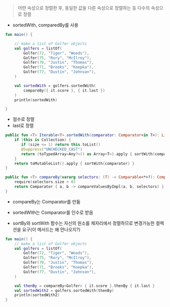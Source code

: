 > 어떤 속성으로 정렬한 후, 동일한 값을 다른 속성으로 정렬하는 등 다수의 속성으로 정렬
>
- sortedWith, comparedBy를 사용

```kotlin
fun main() {

    // make a list of Golfer objects
    val golfers = listOf(
        Golfer(72, "Tiger", "Woods"),
        Golfer(75, "Rory", "McIlroy"),
        Golfer(70, "Justin", "Thomas"),
        Golfer(71, "Brooks", "Koepka"),
        Golfer(77, "Dustin", "Johnson"),
    )

    val sortedWith = golfers.sortedWith(
        compareBy({ it.score }, { it.last })
    )
    println(sortedWith)

}
```

- 점수로 정렬
- last로 정렬

```kotlin
public fun <T> Iterable<T>.sortedWith(comparator: Comparator<in T>): List<T> {
    if (this is Collection) {
       if (size <= 1) return this.toList()
       @Suppress("UNCHECKED_CAST")
       return (toTypedArray<Any?>() as Array<T>).apply { sortWith(comparator) }.asList()
    }
    return toMutableList().apply { sortWith(comparator) }
}
```

```kotlin
public fun <T> compareBy(vararg selectors: (T) -> Comparable<*>?): Comparator<T> {
    require(selectors.size > 0)
    return Comparator { a, b -> compareValuesByImpl(a, b, selectors) }
}
```

- compareBy는 Comparator를 만듦
- sortedWIth는 Comparator를 인수로 받음

- sortBy와 sortWith 함수는 자신의 원소를 제자리에서 정렬하므로 변경가능한 컬렉션을 요구(이 메서드는 왜 안나오지?)

```kotlin
fun main() {
    // make a list of Golfer objects
    val golfers = listOf(
        Golfer(72, "Tiger", "Woods"),
        Golfer(75, "Rory", "McIlroy"),
        Golfer(70, "Justin", "Thomas"),
        Golfer(71, "Brooks", "Koepka"),
        Golfer(77, "Dustin", "Johnson"),
    )

    val thenBy = compareBy<Golfer> { it.score }.thenBy { it.last }
    val sortedWith2 = golfers.sortedWith(thenBy)
    println(sortedWith2)
}
```